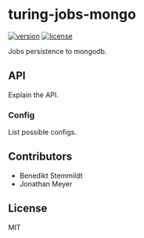 # turing-jobs-mongo

[![version](https://img.shields.io/npm/v/turing-jobs-mongo.svg)](https://www.npmjs.com/package/turing-jobs-mongo) [![license](https://img.shields.io/npm/l/turing-jobs-mongo.svg)](./LICENSE)

Jobs persistence to mongodb.

## API

Explain the API.

### Config

List possible configs.

## Contributors

- Benedikt Stemmildt
- Jonathan Meyer

## License

MIT
